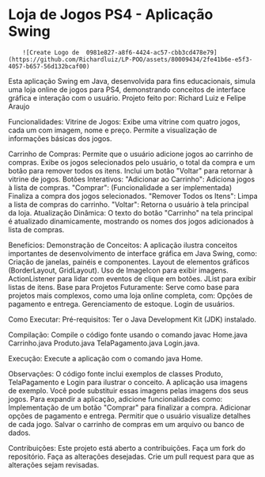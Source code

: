 # Loja de Jogos PS4 - Aplicação Swing
        
        ![Create Logo de  0981e827-a8f6-4424-ac57-cbb3cd478e79](https://github.com/Richardluiz/LP-POO/assets/80009434/2fe41b6e-e5f3-4057-b657-56d132bcaf00)

Esta aplicação Swing em Java, desenvolvida para fins educacionais, simula uma loja online de jogos para PS4, demonstrando conceitos de interface gráfica e interação com o usuário.
Projeto feito por: Richard Luiz e Felipe Araujo

Funcionalidades:
Vitrine de Jogos:
Exibe uma vitrine com quatro jogos, cada um com imagem, nome e preço.
Permite a visualização de informações básicas dos jogos.

Carrinho de Compras:
Permite que o usuário adicione jogos ao carrinho de compras.
Exibe os jogos selecionados pelo usuário, o total da compra e um botão para remover todos os itens.
Inclui um botão "Voltar" para retornar à vitrine de jogos.
Botões Interativos:
"Adicionar ao Carrinho": Adiciona jogos à lista de compras.
"Comprar": (Funcionalidade a ser implementada) Finaliza a compra dos jogos selecionados.
"Remover Todos os Itens": Limpa a lista de compras do carrinho.
"Voltar": Retorna o usuário à tela principal da loja.
Atualização Dinâmica:
O texto do botão "Carrinho" na tela principal é atualizado dinamicamente, mostrando os nomes dos jogos adicionados à lista de compras.

Benefícios:
Demonstração de Conceitos: A aplicação ilustra conceitos importantes de desenvolvimento de interface gráfica em Java Swing, como:
Criação de janelas, painéis e componentes.
Layout de elementos gráficos (BorderLayout, GridLayout).
Uso de ImageIcon para exibir imagens.
ActionListener para lidar com eventos de clique em botões.
JList para exibir listas de itens.
Base para Projetos Futuramente: Serve como base para projetos mais complexos, como uma loja online completa, com:
Opções de pagamento e entrega.
Gerenciamento de estoque.
Login de usuários.


Como Executar:
Pré-requisitos:
Ter o Java Development Kit (JDK) instalado.

Compilação:
Compile o código fonte usando o comando javac Home.java Carrinho.java Produto.java TelaPagamento.java Login.java.

Execução:
Execute a aplicação com o comando java Home.

Observações:
O código fonte inclui exemplos de classes Produto, TelaPagamento e Login para ilustrar o conceito.
A aplicação usa imagens de exemplo. Você pode substituir essas imagens pelas imagens dos seus jogos.
Para expandir a aplicação, adicione funcionalidades como:
Implementação de um botão "Comprar" para finalizar a compra.
Adicionar opções de pagamento e entrega.
Permitir que o usuário visualize detalhes de cada jogo.
Salvar o carrinho de compras em um arquivo ou banco de dados.

Contribuições:
Este projeto está aberto a contribuições.
Faça um fork do repositório.
Faça as alterações desejadas.
Crie um pull request para que as alterações sejam revisadas.
